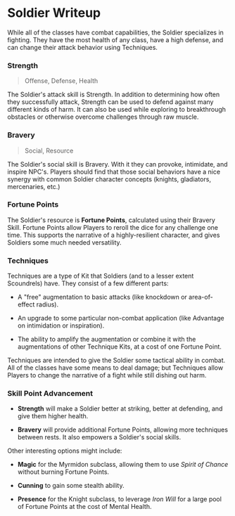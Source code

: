 # Soldier Writeup

While all of the classes have combat capabilities, the Soldier specializes in fighting. They have the most health of any class, have a high defense, and can change their attack behavior using Techniques.

### Strength

> Offense, Defense, Health

The Soldier's attack skill is Strength. In addition to determining how often they successfully attack, Strength can be used to defend against many different kinds of harm. It can also be used while exploring to breakthrough obstacles or otherwise overcome challenges through raw muscle.

### Bravery

> Social, Resource

The Soldier's social skill is Bravery. With it they can provoke, intimidate, and inspire NPC's. Players should find that those social behaviors have a nice synergy with common Soldier character concepts (knights, gladiators, mercenaries, etc.)

### Fortune Points

The Soldier's resource is **Fortune Points**, calculated using their Bravery Skill. Fortune Points allow Players to reroll the dice for any challenge one time. This supports the narrative of a highly-resilient character, and gives Soldiers some much needed versatility.

### Techniques

Techniques are a type of Kit that Soldiers (and to a lesser extent Scoundrels) have. They consist of a few different parts:

- A "free" augmentation to basic attacks (like knockdown or area-of-effect radius).

- An upgrade to some particular non-combat application (like Advantage on intimidation or inspiration).

- The ability to amplify the augmentation or combine it with the augmentations of other Technique Kits, at a cost of one Fortune Point.

Techniques are intended to give the Soldier some tactical ability in combat. All of the classes have some means to deal damage; but Techniques allow Players to change the narrative of a fight while still dishing out harm.

### Skill Point Advancement

- **Strength** will make a Soldier better at striking, better at defending, and give them higher health.

- **Bravery** will provide additional Fortune Points, allowing more techniques between rests. It also empowers a Soldier's social skills.

Other interesting options might include:

- **Magic** for the Myrmidon subclass, allowing them to use _Spirit of Chance_ without burning Fortune Points.

- **Cunning** to gain some stealth ability.

- **Presence** for the Knight subclass, to leverage _Iron Will_ for a large pool of Fortune Points at the cost of Mental Health.
